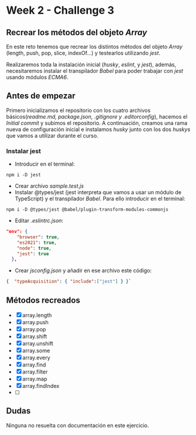 # Week 2 - Challenge 3

## Recrear los métodos del objeto _Array_

En este reto tenemos que recrear los distintos métodos del objeto _Array_ (length, push, pop, slice, indexOf...) y testearlos utilizando _jest_.

Realizaremos toda la instalación inicial (_husky_, _eslint_, y _jest_), además, necesitaremos instalar el transpilador _Babel_ para poder trabajar con _jest_ usando módulos _ECMA6_.

## Antes de empezar

Primero inicializamos el repositorio con los cuatro archivos básicos(_readme.md, package.json, .gitignore y .editorconfig_), hacemos el _Initial commit_ y subimos el repositorio. A continuación, creamos una rama nueva de configuración inicial e instalamos _husky_ junto con los dos _huskys_ que vamos a utilizar durante el curso.

### Instalar jest

- Introducir en el terminal:

```git
npm i -D jest
```

- Crear archivo _sample.test.js_
- Instalar @types/jest (jest interpreta que vamos a usar un módulo de TypeScript) y el transpilador _Babel_. Para ello introducir en el terminal:

```git
npm i -D @types/jest @babel/plugin-transform-modules-commonjs
```

- Editar _.eslintrc.json_:

```json
"env": {
    "browser": true,
    "es2021": true,
    "node": true,
    "jest": true
  },
```

- Crear _jsconfig.json_ y añadir en ese archivo este código:

```json
{  "typeAcquisition": { "include":["jest"] } }`
```

## Métodos recreados

- [x] array.length
- [x] array.push
- [x] array.pop
- [x] array.shift
- [x] array.unshift
- [x] array.some
- [x] array.every
- [x] array.find
- [x] array.filter
- [x] array.map
- [x] array.findIndex
- [ ]

## Dudas

Ninguna no resuelta con documentación en este ejercicio.
